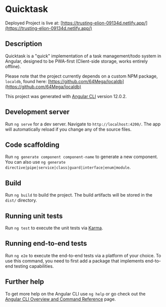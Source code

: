 # Quicktask

Deployed Project is live at: [https://trusting-elion-09134d.netlify.app/](https://trusting-elion-09134d.netlify.app/)

## Description

Quicktask is a "quick" implementation of a task management/todo system in Angular, designed
to be PWA-first (Client-side storage, works entirely offline).

Please note that the project currently depends on a custom NPM package, `localdb`, found here:
[https://github.com/64Mega/localdb](https://github.com/64Mega/localdb)

This project was generated with [Angular CLI](https://github.com/angular/angular-cli) version 12.0.2.

## Development server

Run `ng serve` for a dev server. Navigate to `http://localhost:4200/`. The app will automatically reload if you change any of the source files.

## Code scaffolding

Run `ng generate component component-name` to generate a new component. You can also use `ng generate directive|pipe|service|class|guard|interface|enum|module`.

## Build

Run `ng build` to build the project. The build artifacts will be stored in the `dist/` directory.

## Running unit tests

Run `ng test` to execute the unit tests via [Karma](https://karma-runner.github.io).

## Running end-to-end tests

Run `ng e2e` to execute the end-to-end tests via a platform of your choice. To use this command, you need to first add a package that implements end-to-end testing capabilities.

## Further help

To get more help on the Angular CLI use `ng help` or go check out the [Angular CLI Overview and Command Reference](https://angular.io/cli) page.
